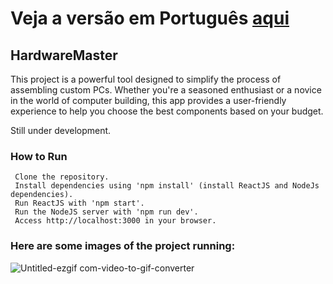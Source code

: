 # Veja a versão em Português <a href="README-ptbr.md">aqui</a>

## HardwareMaster

This project is a powerful tool designed to simplify the process of assembling custom PCs. Whether you're a seasoned enthusiast or a novice in the world of computer building, 
this app provides a user-friendly experience to help you choose the best components based on your budget.

Still under development.

### How to Run

     Clone the repository.
     Install dependencies using 'npm install' (install ReactJS and NodeJs dependencies).
     Run ReactJS with 'npm start'.
     Run the NodeJS server with 'npm run dev'.
     Access http://localhost:3000 in your browser.
    
### Here are some images of the project running:

![Untitled-ezgif com-video-to-gif-converter](https://github.com/RuanEmanuell/hardwaremaster/assets/113607857/20590703-9b72-4642-b5ce-dd7f1d31229d)
